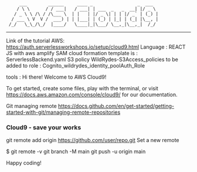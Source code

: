          ___        ______     ____ _                 _  ___  
        / \ \      / / ___|   / ___| | ___  _   _  __| |/ _ \ 
       / _ \ \ /\ / /\___ \  | |   | |/ _ \| | | |/ _` | (_) |
      / ___ \ V  V /  ___) | | |___| | (_) | |_| | (_| |\__, |
     /_/   \_\_/\_/  |____/   \____|_|\___/ \__,_|\__,_|  /_/ 
 ----------------------------------------------------------------- 

Link of the tutorial AWS: https://auth.serverlessworkshops.io/setup/cloud9.html
Language : REACT JS with aws amplify 
SAM cloud formation template is : ServerlessBackend.yaml
S3 policy WildRydes-S3Access_policies to be added to role : Cognito_wildrydes_identity_poolAuth_Role

tools : 
Hi there! Welcome to AWS Cloud9!

To get started, create some files, play with the terminal,
or visit https://docs.aws.amazon.com/console/cloud9/ for our documentation.




Git managing remote https://docs.github.com/en/get-started/getting-started-with-git/managing-remote-repositories



###  Cloud9 - save your works 
git remote add origin https://github.com/user/repo.git
Set a new remote

$ git remote -v
git branch -M main
git push -u origin main



Happy coding!

